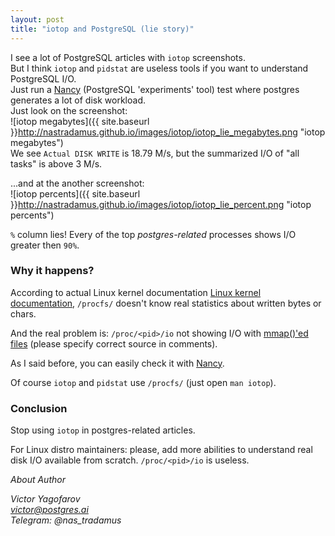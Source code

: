 ```yaml
---
layout: post
title: "iotop and PostgreSQL (lie story)"
---
```


I see a lot of PostgreSQL articles with `iotop` screenshots.  
But I think `iotop` and `pidstat` are useless tools if you want to understand PostgreSQL I/O.  
Just run a [Nancy](http://gitlab.com/postgres.ai/nancy/) (PostgreSQL 'experiments' tool)  test where postgres generates a lot of disk workload.  
Just look on the screenshot:  
![iotop megabytes]({{ site.baseurl }}http://nastradamus.github.io/images/iotop/iotop_lie_megabytes.png "iotop megabytes")  
We see `Actual DISK WRITE` is 18.79 M/s, but the summarized I/O of "all tasks" is above 3 M/s.  

...and at the another screenshot:  
![iotop percents]({{ site.baseurl }}http://nastradamus.github.io/images/iotop/iotop_lie_percent.png "iotop percents")  

`%` column lies! Every of the top *postgres-related* processes shows I/O greater then `90%`.

### Why it happens?

According to actual Linux kernel documentation [Linux kernel documentation](https://git.kernel.org/pub/scm/linux/kernel/git/stable/linux.git/tree/Documentation/filesystems/proc.txt?h=v4.9.150#n1511), `/procfs/` doesn't know real statistics about written bytes or chars.

And the real problem is: `/proc/<pid>/io` not showing I/O with [mmap()'ed files](https://stackoverflow.com/questions/3633286/what-do-the-counters-in-proc-pid-io-mean#comment92260839_3634088) (please specify correct source in comments).

As I said before, you can easily check it with [Nancy](http://gitlab.com/postgres.ai/nancy/).

Of course `iotop` and `pidstat` use `/procfs/` (just open `man iotop`).

### Conclusion

Stop using `iotop` in postgres-related articles.  

For Linux distro maintainers: please, add more abilities to understand real disk I/O available from scratch. `/proc/<pid>/io` is useless.

*About Author*  

*Victor Yagofarov  
victor@postgres.ai  
Telegram: @nas_tradamus*

